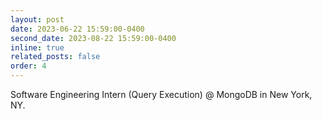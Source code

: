 ```yaml
---
layout: post
date: 2023-06-22 15:59:00-0400
second_date: 2023-08-22 15:59:00-0400
inline: true
related_posts: false
order: 4
---
```


Software Engineering Intern (Query Execution) @ MongoDB in New York, NY.